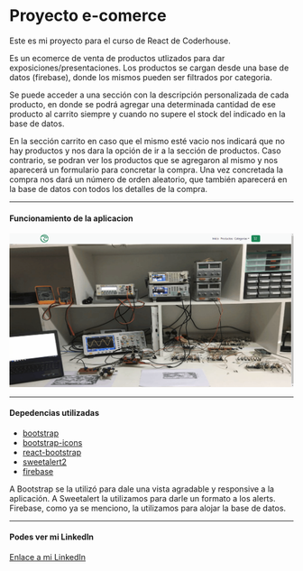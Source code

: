 # Proyecto e-comerce

Este es mi proyecto para el curso de React de Coderhouse.

Es un ecomerce de venta de productos utlizados para dar exposiciones/presentaciones. Los productos se cargan desde una base de datos (firebase), donde los mismos pueden ser filtrados por categoria. 

Se puede acceder a una sección con la descripción personalizada de cada producto, en donde se podrá agregar una determinada cantidad de ese producto al carrito siempre y cuando no supere el stock del indicado en la base de datos.

En la sección carrito en caso que el mismo esté vacio nos indicará que no hay productos y nos dara la opción de ir a la sección de productos. Caso contrario, se podran ver los productos que se agregaron al mismo y nos aparecerá un formulario para concretar la compra. Una vez concretada la compra nos dará un número de orden aleatorio, que también aparecerá en la base de datos con todos los detalles de la compra. 

---

#### Funcionamiento de la aplicacion

![Funcionamiento de la app](/src/assets/ecomerce.gif)

---

#### Depedencias utilizadas

* [bootstrap](https://getbootstrap.com/)
* [bootstrap-icons](https://icons.getbootstrap.com/)
* [react-bootstrap](https://react-bootstrap.github.io/)
* [sweetalert2](https://sweetalert2.github.io/)
* [firebase](https://firebase.google.com/)

A Bootstrap se la utilizó para dale una vista agradable y responsive a la aplicación. A Sweetalert la utilizamos para darle un formato a los alerts. Firebase, como ya se menciono, la utilizamos para alojar la base de datos.

---

#### Podes ver mi LinkedIn

[Enlace a mi LinkedIn](https://www.linkedin.com/in/juan-pablo-calabro-93b2a6132/?originalSubdomain=ar)
